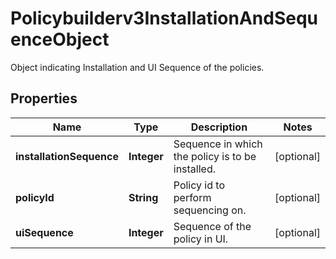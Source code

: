 

# Policybuilderv3InstallationAndSequenceObject

Object indicating Installation and UI Sequence of the policies.

## Properties

| Name | Type | Description | Notes |
|------------ | ------------- | ------------- | -------------|
|**installationSequence** | **Integer** | Sequence in which the policy is to be installed. |  [optional] |
|**policyId** | **String** | Policy id to perform sequencing on. |  [optional] |
|**uiSequence** | **Integer** | Sequence of the policy in UI. |  [optional] |



